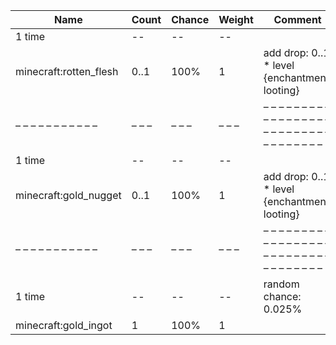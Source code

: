| Name                   | Count | Chance | Weight | Comment                                                                |
| ---------------------- | ----- | ------ | ------ | ---------------------------------------------------------------------- |
| 1 time                 |    -- |     -- |     -- |                                                                        |
| minecraft:rotten_flesh |  0..1 |   100% |      1 | add drop: 0..1 * level {enchantment: looting}                          |
| – – – – – – – – – – –  | – – – | – – –  | – – –  | – – – – – – – – – – – – – – – – – – – – – – – – – – – – – – – – – – –  |
| 1 time                 |    -- |     -- |     -- |                                                                        |
| minecraft:gold_nugget  |  0..1 |   100% |      1 | add drop: 0..1 * level {enchantment: looting}                          |
| – – – – – – – – – – –  | – – – | – – –  | – – –  | – – – – – – – – – – – – – – – – – – – – – – – – – – – – – – – – – – –  |
| 1 time                 |    -- |     -- |     -- | random chance: 0.025%|{enchantment: looting}: 0.035% + 0.01%*(level-1) |
| minecraft:gold_ingot   |     1 |   100% |      1 |                                                                        |